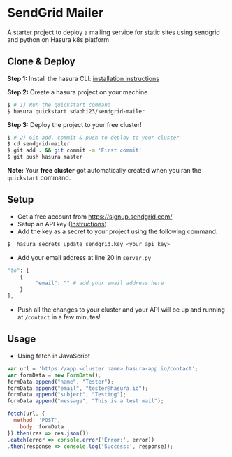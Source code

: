 # SendGrid Mailer

A starter project to deploy a mailing service for static sites using sendgrid and python on Hasura k8s platform

## Clone & Deploy

**Step 1:** Install the hasura CLI: [installation instructions](https://docs.hasura.io/0.15/manual/install-hasura-cli.html)

**Step 2:** Create a hasura project on your machine
```bash
$ # 1) Run the quickstart command
$ hasura quickstart sdabhi23/sendgrid-mailer
```

**Step 3:** Deploy the project to your free cluster!
```bash
$ # 2) Git add, commit & push to deploy to your cluster
$ cd sendgrid-mailer
$ git add . && git commit -m 'First commit'
$ git push hasura master
```

**Note:** Your **free cluster** got automatically created when you ran the `quickstart` command.

## Setup

* Get a free account from https://signup.sendgrid.com/
* Setup an API key ([Instructions](https://sendgrid.com/docs/User_Guide/Settings/api_keys.html#-Creating-an-API-key))
* Add the key as a secret to your project using the following command:
```bash
$  hasura secrets update sendgrid.key <your api key>
```
* Add your email address at line 20 in `server.py`
```python
"to": [
    {
         "email": "" # add your email address here
    }
],
```
* Push all the  changes to your cluster and your API will be up and running at `/contact` in a few minutes!

## Usage

* Using fetch in JavaScript
```JavaScript
var url = 'https://app.<cluster name>.hasura-app.io/contact';
var formData = new FormData();
formData.append("name", "Tester");
formData.append("email", "tester@hasura.io");
formData.append("subject", "Testing");
formData.append("message", "This is a test mail");

fetch(url, {
  method: 'POST',
    body: formData
}).then(res => res.json())
.catch(error => console.error('Error:', error))
.then(response => console.log('Success:', response));
```